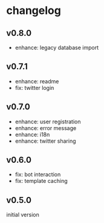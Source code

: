 
# changelog

## v0.8.0

- enhance: legacy database import

## v0.7.1

- enhance: readme
- fix: twitter login

## v0.7.0

- enhance: user registration
- enhance: error message
- enhance: i18n
- enhance: twitter sharing

## v0.6.0

- fix: bot interaction
- fix: template caching

## v0.5.0

initial version

